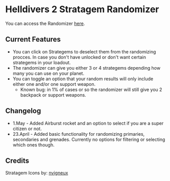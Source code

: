 # Helldivers 2 Stratagem Randomizer

You can access the Randomizer [here](https://xoneris.github.io/Helldivers2-randomizer/).

## Current Features

- You can click on Strategems to deselect them from the randomizing procces. In case you don't have unlocked or don't want certain strategems in your loadout. 
- The randomizer can give you either 3 or 4 strategems depending how many you can use on your planet.
- You can toggle an option that your random results will only include either one and/or one support weapon.
  - Known bug: in 1% of cases or so the randomizer will still give you 2 backpack or support weapons. 

## Changelog

- 1.May - Added Airburst rocket and an option to select if you are a super citizen or not.
- 23.April - Added basic functionality for randomizing primaries, secondaries and grenades. Currently no options for filtering or selecting which ones though.  

## Credits

Stratagem Icons by: [nvigneux](https://github.com/nvigneux/Helldivers-2-Stratagems-icons-svg?tab=readme-ov-file)
